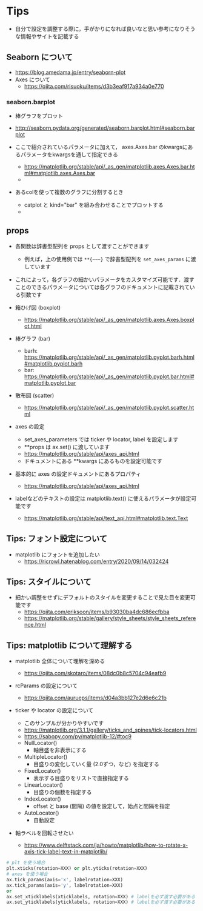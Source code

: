 # Tips

- 自分で設定を調整する際に，手がかりになれば良いなと思い参考になりそうな情報やサイトを記載する

## Seaborn について

- https://blog.amedama.jp/entry/seaborn-plot
- Axes について
  - https://qiita.com/risuoku/items/d3b3eaf917a934a0e770

### seaborn.barplot

- 棒グラフをプロット
- http://seaborn.pydata.org/generated/seaborn.barplot.html#seaborn.barplot
- ここで紹介されているパラメータに加えて， axes.Axes.bar のkwargsにあるパラメータをkwargsを通して指定できる
  - https://matplotlib.org/stable/api/_as_gen/matplotlib.axes.Axes.bar.html#matplotlib.axes.Axes.bar
  - 

- あるcolを使って複数のグラフに分割するとき
  - catplot と kind="bar" を組み合わせることでプロットする
  - 

## props

- 各関数は辞書型配列を props として渡すことができます
  - 例えば，上の使用例では `**{~~~}` で辞書型配列を `set_axes_params` に渡しています
- これによって，各グラフの細かいパラメータをカスタマイズ可能です．渡すことのできるパラメータについては各グラフのドキュメントに記載されている引数です
- 箱ひげ図 (boxplot)
    - https://matplotlib.org/stable/api/_as_gen/matplotlib.axes.Axes.boxplot.html
- 棒グラフ (bar)
    - barh: https://matplotlib.org/stable/api/_as_gen/matplotlib.pyplot.barh.html#matplotlib.pyplot.barh
    - bar: https://matplotlib.org/stable/api/_as_gen/matplotlib.pyplot.bar.html#matplotlib.pyplot.bar
- 散布図 (scatter)
    - https://matplotlib.org/stable/api/_as_gen/matplotlib.pyplot.scatter.html

- axes の設定
    - set_axes_parameters では ticker や locator, label を設定します
    - **props は ax.set() に渡しています
    - https://matplotlib.org/stable/api/axes_api.html
    - ドキュメントにある **kwargs にあるものを設定可能です
- 基本的に axes の設定ドキュメントにあるプロパティ
    - https://matplotlib.org/stable/api/axes_api.html
- labelなどのテキストの設定は matplotlib.text() に使えるパラメータが設定可能です
    - https://matplotlib.org/stable/api/text_api.html#matplotlib.text.Text


## Tips: フォント設定について

- matplotlib にフォントを追加したい
    - https://ricrowl.hatenablog.com/entry/2020/09/14/032424

## Tips: スタイルについて

- 細かい調整をせずにデフォルトのスタイルを変更することで見た目を変更可能です
    - https://qiita.com/eriksoon/items/b93030ba4dc686ecfbba
    - https://matplotlib.org/stable/gallery/style_sheets/style_sheets_reference.html

## Tips: matplotlib について理解する

- matplotlib 全体について理解を深める
    - https://qiita.com/skotaro/items/08dc0b8c5704c94eafb9
- rcParams の設定について
    - https://qiita.com/aurueps/items/d04a3bb127e2d6e6c21b
    
- ticker や locator の設定について
    - このサンプルが分かりやすいです
    - https://matplotlib.org/3.1.1/gallery/ticks_and_spines/tick-locators.html
    - https://sabopy.com/py/matplotlib-12/#toc9
    - NullLocator()
        - 軸目盛を非表示にする
    - MultipleLocator()
        - 目盛りの変化していく量 (2.0ずつ，など) を指定する
    - FixedLocator()
        - 表示する目盛りをリストで直接指定する
    - LinearLocator()
        - 目盛りの個数を指定する
    - IndexLocator()
        - offset と base (間隔) の値を設定して，始点と間隔を指定
    - AutoLocator()
        - 自動設定
- 軸ラベルを回転させたい
    - https://www.delftstack.com/ja/howto/matplotlib/how-to-rotate-x-axis-tick-label-text-in-matplotlib/

```python
# plt を使う場合
plt.xticks(rotation=XXX) or plt.yticks(rotation=XXX)
# axes を使う場合
ax.tick_params(axis='x', labelrotation=XXX)
ax.tick_params(axis='y', labelrotation=XXX)
or
ax.set_xticklabels(xticklabels, rotation=XXX) # labelを必ず渡す必要がある
ax.set_yticklabels(yticklabels, rotation=XXX) # labelを必ず渡す必要がある
```
